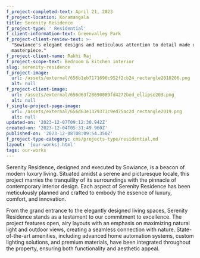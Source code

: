 ```yaml
---
f_project-completed-text: April 21, 2023
f_project-location: Koramangala
title: Serenity Residence
f_project-type: ' Residential'
f_client-information-text: Greenvalley Park
f_project-client-review-text: >-
  "Sowiance's elegant designs and meticulous attention to detail made our home a
  masterpiece."
f_project-client-name: Rakhi Raj
f_project-scope-text: Bedroom & kitchen interior
slug: serenity-residence
f_project-image:
  url: /assets/external/656b1eb7171696c952f2cb24_rectangle2018206.png
  alt: null
f_project-client-image:
  url: /assets/external/656d63f28690089fd4272bed_ellipse203.png
  alt: null
f_single-project-page-image:
  url: /assets/external/656d63e1379373c9ed75ac2d_rectangle2019.png
  alt: null
updated-on: '2023-12-07T09:12:30.942Z'
created-on: '2023-12-04T05:31:49.960Z'
published-on: '2023-12-08T08:09:54.350Z'
f_project-type-category: cms/projects-type/residential.md
layout: '[our-works].html'
tags: our-works
---
```


Serenity Residence, designed and executed by Sowiance, is a beacon of modern luxury living. Situated amidst a serene and picturesque locale, this project marries the tranquility of its surroundings with the pinnacle of contemporary interior design. Each aspect of Serenity Residence has been meticulously planned and crafted to embody the essence of luxury, comfort, and innovation.

From the grand entrance to the elegantly designed living spaces, Serenity Residence stands as a testament to our commitment to excellence. The project features open, airy layouts with an emphasis on maximizing natural light and outdoor views, creating a seamless connection with nature. State-of-the-art amenities, including advanced home automation systems, custom lighting solutions, and premium materials, have been integrated throughout the property, ensuring both functionality and aesthetic appeal.
